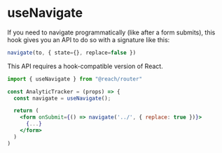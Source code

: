 # useNavigate

If you need to navigate programmatically (like after a form submits), this hook gives you an API to do so with a signature like this:

```js
navigate(to, { state={}, replace=false })
```

This API requires a hook-compatible version of React.

```jsx
import { useNavigate } from "@reach/router"

const AnalyticTracker = (props) => {
  const navigate = useNavigate();

  return (
    <form onSubmit={() => navigate('../', { replace: true })}>
      {...}
    </form>
  )
)
```
